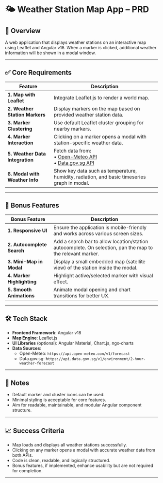 # 🌤️ Weather Station Map App – PRD

## 📄 Overview
A web application that displays weather stations on an interactive map using Leaflet and Angular v18. When a marker is clicked, additional weather information will be shown in a modal window.

---

## ✅ Core Requirements

| Feature | Description |
|--------|-------------|
| **1. Map with Leaflet** | Integrate Leaflet.js to render a world map. |
| **2. Weather Station Markers** | Display markers on the map based on provided weather station data. |
| **3. Marker Clustering** | Use default Leaflet cluster grouping for nearby markers. |
| **4. Marker Interaction** | Clicking on a marker opens a modal with station-specific weather data. |
| **5. Weather Data Integration** | Fetch data from: <br>• [Open-Meteo API](https://api.open-meteo.com/v1/forecast) <br>• [Data.gov.sg API](https://api.data.gov.sg/v1/environment/2-hour-weather-forecast) |
| **6. Modal with Weather Info** | Show key data such as temperature, humidity, radiation, and basic timeseries graph in modal. |

---

## 🌟 Bonus Features

| Bonus Feature | Description |
|---------------|-------------|
| **1. Responsive UI** | Ensure the application is mobile-friendly and works across various screen sizes. |
| **2. Autocomplete Search** | Add a search bar to allow location/station autocomplete. On selection, pan the map to the relevant marker. |
| **3. Mini-Map in Modal** | Display a small embedded map (satellite view) of the station inside the modal. |
| **4. Marker Highlighting** | Highlight active/selected marker with visual effect. |
| **5. Smooth Animations** | Animate modal opening and chart transitions for better UX. |

---

## 🛠️ Tech Stack

- **Frontend Framework**: Angular v18
- **Map Engine**: Leaflet.js
- **UI Libraries** (optional): Angular Material, Chart.js, ngx-charts
- **Data Sources**:
  - Open-Meteo: `https://api.open-meteo.com/v1/forecast`
  - Data.gov.sg: `https://api.data.gov.sg/v1/environment/2-hour-weather-forecast`

---

## 📎 Notes

- Default marker and cluster icons can be used.
- Minimal styling is acceptable for core features.
- Aim for readable, maintainable, and modular Angular component structure.

---

## 📈 Success Criteria

- Map loads and displays all weather stations successfully.
- Clicking on any marker opens a modal with accurate weather data from both APIs.
- Code is clean, readable, and logically structured.
- Bonus features, if implemented, enhance usability but are not required for completion.

---
